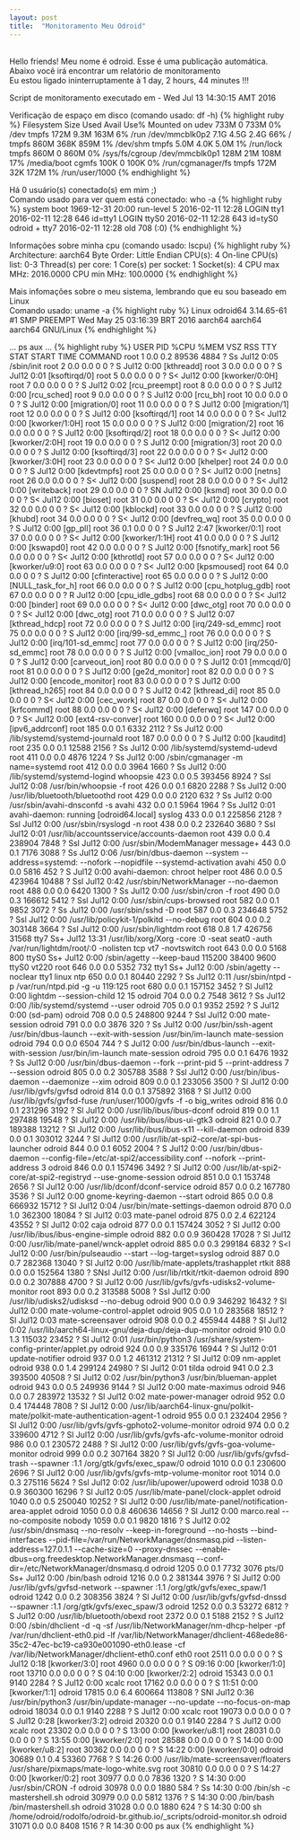 ```yaml
---
layout: post
title:  "Monitoramento Meu Odroid"
---
```

<br />
Hello friends! Meu nome é odroid. Esse é uma publicação automática. <br />
Abaixo você irá encontrar um relatório de monitoramento <br />
Eu estou ligado ininterruptamente à 1 day, 2 hours, 44 minutes !!!

Script de monitoramento executado em - Wed Jul 13 14:30:15 AMT 2016 <br />

Verificação de espaço em disco (comando usado: df -h)
{% highlight ruby %}
Filesystem      Size  Used Avail Use% Mounted on
udev            733M     0  733M   0% /dev
tmpfs           172M  9.3M  163M   6% /run
/dev/mmcblk0p2  7.1G  4.5G  2.4G  66% /
tmpfs           860M  368K  859M   1% /dev/shm
tmpfs           5.0M  4.0K  5.0M   1% /run/lock
tmpfs           860M     0  860M   0% /sys/fs/cgroup
/dev/mmcblk0p1  128M   21M  108M  17% /media/boot
cgmfs           100K     0  100K   0% /run/cgmanager/fs
tmpfs           172M   32K  172M   1% /run/user/1000
{% endhighlight %}

Há 0 usuário(s) conectado(s) em mim ;) <br />
Comando usado para ver quem está conectado: who -a
{% highlight ruby %}
           system boot  1969-12-31 20:00
           run-level 5  2016-02-11 12:28
LOGIN      tty1         2016-02-11 12:28               646 id=tty1
LOGIN      ttyS0        2016-02-11 12:28               643 id=tyS0
odroid   + tty7         2016-02-11 12:28  old          708 (:0)
{% endhighlight %}

Informações sobre minha cpu (comando usado: lscpu)
{% highlight ruby %}
Architecture:          aarch64
Byte Order:            Little Endian
CPU(s):                4
On-line CPU(s) list:   0-3
Thread(s) per core:    1
Core(s) per socket:    1
Socket(s):             4
CPU max MHz:           2016.0000
CPU min MHz:           100.0000
{% endhighlight %}

Mais infomações sobre o meu sistema, lembrando que eu sou baseado em Linux <br />
Comando usado: uname -a
{% highlight ruby %}
Linux odroid64 3.14.65-61 #1 SMP PREEMPT Wed May 25 03:16:39 BRT 2016 aarch64 aarch64 aarch64 GNU/Linux
{% endhighlight %}

... ps aux ...
{% highlight ruby %}
USER       PID %CPU %MEM    VSZ   RSS TTY      STAT START   TIME COMMAND
root         1  0.0  0.2  89536  4884 ?        Ss   Jul12   0:05 /sbin/init
root         2  0.0  0.0      0     0 ?        S    Jul12   0:00 [kthreadd]
root         3  0.0  0.0      0     0 ?        S    Jul12   0:01 [ksoftirqd/0]
root         5  0.0  0.0      0     0 ?        S<   Jul12   0:00 [kworker/0:0H]
root         7  0.0  0.0      0     0 ?        S    Jul12   0:02 [rcu_preempt]
root         8  0.0  0.0      0     0 ?        S    Jul12   0:00 [rcu_sched]
root         9  0.0  0.0      0     0 ?        S    Jul12   0:00 [rcu_bh]
root        10  0.0  0.0      0     0 ?        S    Jul12   0:00 [migration/0]
root        11  0.0  0.0      0     0 ?        S    Jul12   0:00 [migration/1]
root        12  0.0  0.0      0     0 ?        S    Jul12   0:00 [ksoftirqd/1]
root        14  0.0  0.0      0     0 ?        S<   Jul12   0:00 [kworker/1:0H]
root        15  0.0  0.0      0     0 ?        S    Jul12   0:00 [migration/2]
root        16  0.0  0.0      0     0 ?        S    Jul12   0:00 [ksoftirqd/2]
root        18  0.0  0.0      0     0 ?        S<   Jul12   0:00 [kworker/2:0H]
root        19  0.0  0.0      0     0 ?        S    Jul12   0:00 [migration/3]
root        20  0.0  0.0      0     0 ?        S    Jul12   0:00 [ksoftirqd/3]
root        22  0.0  0.0      0     0 ?        S<   Jul12   0:00 [kworker/3:0H]
root        23  0.0  0.0      0     0 ?        S<   Jul12   0:00 [khelper]
root        24  0.0  0.0      0     0 ?        S    Jul12   0:00 [kdevtmpfs]
root        25  0.0  0.0      0     0 ?        S<   Jul12   0:00 [netns]
root        26  0.0  0.0      0     0 ?        S<   Jul12   0:00 [suspend]
root        28  0.0  0.0      0     0 ?        S<   Jul12   0:00 [writeback]
root        29  0.0  0.0      0     0 ?        SN   Jul12   0:00 [ksmd]
root        30  0.0  0.0      0     0 ?        S<   Jul12   0:00 [bioset]
root        31  0.0  0.0      0     0 ?        S<   Jul12   0:00 [crypto]
root        32  0.0  0.0      0     0 ?        S<   Jul12   0:00 [kblockd]
root        33  0.0  0.0      0     0 ?        S    Jul12   0:00 [khubd]
root        34  0.0  0.0      0     0 ?        S<   Jul12   0:00 [devfreq_wq]
root        35  0.0  0.0      0     0 ?        S    Jul12   0:00 [gp_pll]
root        36  0.1  0.0      0     0 ?        S    Jul12   2:47 [kworker/0:1]
root        37  0.0  0.0      0     0 ?        S<   Jul12   0:00 [kworker/1:1H]
root        41  0.0  0.0      0     0 ?        S    Jul12   0:00 [kswapd0]
root        42  0.0  0.0      0     0 ?        S    Jul12   0:00 [fsnotify_mark]
root        56  0.0  0.0      0     0 ?        S<   Jul12   0:00 [kthrotld]
root        57  0.0  0.0      0     0 ?        S<   Jul12   0:00 [kworker/u9:0]
root        63  0.0  0.0      0     0 ?        S<   Jul12   0:00 [kpsmoused]
root        64  0.0  0.0      0     0 ?        S    Jul12   0:00 [cfinteractive]
root        65  0.0  0.0      0     0 ?        S    Jul12   0:00 [NULL_task_for_h]
root        66  0.0  0.0      0     0 ?        S    Jul12   0:00 [cpu_hotplug_gdb]
root        67  0.0  0.0      0     0 ?        R    Jul12   0:00 [cpu_idle_gdbs]
root        68  0.0  0.0      0     0 ?        S<   Jul12   0:00 [binder]
root        69  0.0  0.0      0     0 ?        S<   Jul12   0:00 [dwc_otg]
root        70  0.0  0.0      0     0 ?        S<   Jul12   0:00 [dwc_otg]
root        71  0.0  0.0      0     0 ?        S    Jul12   0:07 [kthread_hdcp]
root        72  0.0  0.0      0     0 ?        S    Jul12   0:00 [irq/249-sd_emmc]
root        75  0.0  0.0      0     0 ?        S    Jul12   0:00 [irq/99-sd_emmc_]
root        76  0.0  0.0      0     0 ?        S    Jul12   0:00 [irq/101-sd_emmc]
root        77  0.0  0.0      0     0 ?        S    Jul12   0:00 [irq/250-sd_emmc]
root        78  0.0  0.0      0     0 ?        S    Jul12   0:00 [vmalloc_ion]
root        79  0.0  0.0      0     0 ?        S    Jul12   0:00 [carveout_ion]
root        80  0.0  0.0      0     0 ?        S    Jul12   0:01 [mmcqd/0]
root        81  0.0  0.0      0     0 ?        S    Jul12   0:00 [ge2d_monitor]
root        82  0.0  0.0      0     0 ?        S    Jul12   0:00 [encode_monitor]
root        83  0.0  0.0      0     0 ?        S    Jul12   0:00 [kthread_h265]
root        84  0.0  0.0      0     0 ?        S    Jul12   0:42 [kthread_di]
root        85  0.0  0.0      0     0 ?        S<   Jul12   0:00 [cec_work]
root        87  0.0  0.0      0     0 ?        S<   Jul12   0:00 [krfcommd]
root        88  0.0  0.0      0     0 ?        S<   Jul12   0:00 [deferwq]
root       147  0.0  0.0      0     0 ?        S<   Jul12   0:00 [ext4-rsv-conver]
root       160  0.0  0.0      0     0 ?        S<   Jul12   0:00 [ipv6_addrconf]
root       185  0.0  0.1   6332  2112 ?        Ss   Jul12   0:00 /lib/systemd/systemd-journald
root       187  0.0  0.0      0     0 ?        S    Jul12   0:00 [kauditd]
root       235  0.0  0.1  12588  2156 ?        Ss   Jul12   0:00 /lib/systemd/systemd-udevd
root       411  0.0  0.0   4876  1224 ?        Ss   Jul12   0:00 /sbin/cgmanager -m name=systemd
root       412  0.0  0.0   3964  1660 ?        Ss   Jul12   0:00 /lib/systemd/systemd-logind
whoopsie   423  0.0  0.5 393456  8924 ?        Ssl  Jul12   0:08 /usr/bin/whoopsie -f
root       426  0.0  0.1   6820  2288 ?        Ss   Jul12   0:00 /usr/lib/bluetooth/bluetoothd
root       429  0.0  0.0   2120   632 ?        Ss   Jul12   0:00 /usr/sbin/avahi-dnsconfd -s
avahi      432  0.0  0.1   5964  1964 ?        Ss   Jul12   0:01 avahi-daemon: running [odroid64.local]
syslog     433  0.0  0.1 225856  2128 ?        Ssl  Jul12   0:00 /usr/sbin/rsyslogd -n
root       438  0.0  0.2 232640  3680 ?        Ssl  Jul12   0:01 /usr/lib/accountsservice/accounts-daemon
root       439  0.0  0.4 238904  7848 ?        Ssl  Jul12   0:00 /usr/sbin/ModemManager
message+   443  0.0  0.1   7176  3088 ?        Ss   Jul12   0:06 /usr/bin/dbus-daemon --system --address=systemd: --nofork --nopidfile --systemd-activation
avahi      450  0.0  0.0   5816   452 ?        S    Jul12   0:00 avahi-daemon: chroot helper
root       486  0.0  0.5 423964 10488 ?        Ssl  Jul12   0:42 /usr/sbin/NetworkManager --no-daemon
root       488  0.0  0.0   6420  1300 ?        Ss   Jul12   0:00 /usr/sbin/cron -f
root       490  0.0  0.3 166612  5412 ?        Ssl  Jul12   0:00 /usr/sbin/cups-browsed
root       582  0.0  0.1   9852  3072 ?        Ss   Jul12   0:00 /usr/sbin/sshd -D
root       587  0.0  0.3 234648  5752 ?        Ssl  Jul12   0:00 /usr/lib/policykit-1/polkitd --no-debug
root       604  0.0  0.2 303148  3664 ?        Ssl  Jul12   0:00 /usr/sbin/lightdm
root       618  0.8  1.7 426756 31568 tty7     Ss+  Jul12  13:31 /usr/lib/xorg/Xorg -core :0 -seat seat0 -auth /var/run/lightdm/root/:0 -nolisten tcp vt7 -novtswitch
root       643  0.0  0.0   5168   800 ttyS0    Ss+  Jul12   0:00 /sbin/agetty --keep-baud 115200 38400 9600 ttyS0 vt220
root       646  0.0  0.0   5352   732 tty1     Ss+  Jul12   0:00 /sbin/agetty --noclear tty1 linux
ntp        650  0.0  0.1  80440  2292 ?        Ss   Jul12   0:11 /usr/sbin/ntpd -p /var/run/ntpd.pid -g -u 119:125
root       680  0.0  0.1 157152  3452 ?        Sl   Jul12   0:00 lightdm --session-child 12 15
odroid     704  0.0  0.2   7548  3612 ?        Ss   Jul12   0:00 /lib/systemd/systemd --user
odroid     705  0.0  0.1   9352  2592 ?        S    Jul12   0:00 (sd-pam)
odroid     708  0.0  0.5 248800  9244 ?        Ssl  Jul12   0:00 mate-session
odroid     791  0.0  0.0   3876   320 ?        Ss   Jul12   0:00 /usr/bin/ssh-agent /usr/bin/dbus-launch --exit-with-session /usr/bin/im-launch mate-session
odroid     794  0.0  0.0   6504   744 ?        S    Jul12   0:00 /usr/bin/dbus-launch --exit-with-session /usr/bin/im-launch mate-session
odroid     795  0.0  0.1   6476  1932 ?        Ss   Jul12   0:00 /usr/bin/dbus-daemon --fork --print-pid 5 --print-address 7 --session
odroid     805  0.0  0.2 305788  3588 ?        Ssl  Jul12   0:00 /usr/bin/ibus-daemon --daemonize --xim
odroid     809  0.0  0.1 233056  3500 ?        Sl   Jul12   0:00 /usr/lib/gvfs/gvfsd
odroid     814  0.0  0.1 375892  3168 ?        Sl   Jul12   0:00 /usr/lib/gvfs/gvfsd-fuse /run/user/1000/gvfs -f -o big_writes
odroid     816  0.0  0.1 231296  3192 ?        Sl   Jul12   0:00 /usr/lib/ibus/ibus-dconf
odroid     819  0.0  1.1 297488 19548 ?        Sl   Jul12   0:00 /usr/lib/ibus/ibus-ui-gtk3
odroid     821  0.0  0.7 189388 13212 ?        Sl   Jul12   0:00 /usr/lib/ibus/ibus-x11 --kill-daemon
odroid     839  0.0  0.1 303012  3244 ?        Sl   Jul12   0:00 /usr/lib/at-spi2-core/at-spi-bus-launcher
odroid     844  0.0  0.1   6052  2004 ?        S    Jul12   0:00 /usr/bin/dbus-daemon --config-file=/etc/at-spi2/accessibility.conf --nofork --print-address 3
odroid     846  0.0  0.1 157496  3492 ?        Sl   Jul12   0:00 /usr/lib/at-spi2-core/at-spi2-registryd --use-gnome-session
odroid     851  0.0  0.1 153748  2656 ?        Sl   Jul12   0:00 /usr/lib/dconf/dconf-service
odroid     857  0.0  0.2 167780  3536 ?        Sl   Jul12   0:00 gnome-keyring-daemon --start
odroid     865  0.0  0.8 666932 15712 ?        Sl   Jul12   0:04 /usr/bin/mate-settings-daemon
odroid     870  0.0  1.0 362300 18084 ?        Sl   Jul12   0:03 mate-panel
odroid     875  0.0  2.4 622124 43552 ?        Sl   Jul12   0:02 caja
odroid     877  0.0  0.1 157424  3052 ?        Sl   Jul12   0:00 /usr/lib/ibus/ibus-engine-simple
odroid     882  0.0  0.9 360428 17028 ?        Sl   Jul12   0:00 /usr/lib/mate-panel/wnck-applet
odroid     885  0.0  0.3 299184  6832 ?        S<l  Jul12   0:00 /usr/bin/pulseaudio --start --log-target=syslog
odroid     887  0.0  0.7 282368 13040 ?        Sl   Jul12   0:00 /usr/lib/mate-applets/trashapplet
rtkit      888  0.0  0.0 152564  1380 ?        SNsl Jul12   0:00 /usr/lib/rtkit/rtkit-daemon
odroid     890  0.0  0.2 307888  4700 ?        Sl   Jul12   0:00 /usr/lib/gvfs/gvfs-udisks2-volume-monitor
root       893  0.0  0.2 313588  5008 ?        Ssl  Jul12   0:00 /usr/lib/udisks2/udisksd --no-debug
odroid     900  0.0  0.9 346292 16432 ?        Sl   Jul12   0:00 mate-volume-control-applet
odroid     905  0.0  1.0 283568 18512 ?        Sl   Jul12   0:03 mate-screensaver
odroid     908  0.0  0.2 455944  4488 ?        Sl   Jul12   0:02 /usr/lib/aarch64-linux-gnu/deja-dup/deja-dup-monitor
odroid     910  0.0  1.3 115032 23452 ?        Sl   Jul12   0:01 /usr/bin/python3 /usr/share/system-config-printer/applet.py
odroid     924  0.0  0.9 335176 16944 ?        Sl   Jul12   0:01 update-notifier
odroid     937  0.0  1.2 461312 21312 ?        Sl   Jul12   0:09 nm-applet
odroid     938  0.0  1.4 299124 24980 ?        Sl   Jul12   0:01 tilda
odroid     941  0.0  2.3 393500 40508 ?        Sl   Jul12   0:02 /usr/bin/python3 /usr/bin/blueman-applet
odroid     943  0.0  0.5 249936  9144 ?        Sl   Jul12   0:00 mate-maximus
odroid     946  0.0  0.7 283972 13532 ?        Sl   Jul12   0:02 mate-power-manager
odroid     952  0.0  0.4 174448  7808 ?        Sl   Jul12   0:00 /usr/lib/aarch64-linux-gnu/polkit-mate/polkit-mate-authentication-agent-1
odroid     955  0.0  0.1 232404  2956 ?        Sl   Jul12   0:00 /usr/lib/gvfs/gvfs-gphoto2-volume-monitor
odroid     974  0.0  0.2 339600  4712 ?        Sl   Jul12   0:00 /usr/lib/gvfs/gvfs-afc-volume-monitor
odroid     986  0.0  0.1 230572  2488 ?        Sl   Jul12   0:00 /usr/lib/gvfs/gvfs-goa-volume-monitor
odroid     999  0.0  0.2 307164  3820 ?        Sl   Jul12   0:00 /usr/lib/gvfs/gvfsd-trash --spawner :1.1 /org/gtk/gvfs/exec_spaw/0
odroid    1010  0.0  0.1 230600  2696 ?        Sl   Jul12   0:00 /usr/lib/gvfs/gvfs-mtp-volume-monitor
root      1014  0.0  0.3 275116  5624 ?        Ssl  Jul12   0:02 /usr/lib/upower/upowerd
odroid    1038  0.0  0.9 360300 16296 ?        Sl   Jul12   0:05 /usr/lib/mate-panel/clock-applet
odroid    1040  0.0  0.5 250040 10252 ?        Sl   Jul12   0:00 /usr/lib/mate-panel/notification-area-applet
odroid    1050  0.0  0.8 460636 14656 ?        Sl   Jul12   0:00 marco.real --no-composite
nobody    1059  0.0  0.1   9820  1816 ?        S    Jul12   0:02 /usr/sbin/dnsmasq --no-resolv --keep-in-foreground --no-hosts --bind-interfaces --pid-file=/var/run/NetworkManager/dnsmasq.pid --listen-address=127.0.1.1 --cache-size=0 --proxy-dnssec --enable-dbus=org.freedesktop.NetworkManager.dnsmasq --conf-dir=/etc/NetworkManager/dnsmasq.d
odroid    1205  0.0  0.1   7732  3076 pts/0    Ss+  Jul12   0:00 /bin/bash
odroid    1216  0.0  0.2 381344  3976 ?        Sl   Jul12   0:00 /usr/lib/gvfs/gvfsd-network --spawner :1.1 /org/gtk/gvfs/exec_spaw/1
odroid    1242  0.0  0.2 308356  3824 ?        Sl   Jul12   0:00 /usr/lib/gvfs/gvfsd-dnssd --spawner :1.1 /org/gtk/gvfs/exec_spaw/3
odroid    1252  0.0  0.3  53272  6812 ?        S    Jul12   0:00 /usr/lib/bluetooth/obexd
root      2372  0.0  0.1   5188  2152 ?        S    Jul12   0:00 /sbin/dhclient -d -q -sf /usr/lib/NetworkManager/nm-dhcp-helper -pf /var/run/dhclient-eth0.pid -lf /var/lib/NetworkManager/dhclient-468ede86-35c2-47ec-bc19-ca930e001090-eth0.lease -cf /var/lib/NetworkManager/dhclient-eth0.conf eth0
root      2511  0.0  0.0      0     0 ?        S    Jul12   0:18 [kworker/3:0]
root      4960  0.0  0.0      0     0 ?        S    09:16   0:00 [kworker/1:0]
root     13710  0.0  0.0      0     0 ?        S    04:10   0:00 [kworker/2:2]
odroid   15343  0.0  0.1   9140  2284 ?        S    Jul12   0:00 xcalc
root     17162  0.0  0.0      0     0 ?        S    11:51   0:00 [kworker/1:1]
odroid   17815  0.0  6.4 600664 113808 ?       SNl  Jul12   0:36 /usr/bin/python3 /usr/bin/update-manager --no-update --no-focus-on-map
odroid   18034  0.0  0.1   9140  2288 ?        S    Jul12   0:00 xcalc
root     19073  0.0  0.0      0     0 ?        S    Jul12   0:28 [kworker/3:2]
odroid   20320  0.0  0.1   9140  2284 ?        S    Jul12   0:00 xcalc
root     23302  0.0  0.0      0     0 ?        S    13:00   0:00 [kworker/u8:1]
root     28031  0.0  0.0      0     0 ?        S    13:55   0:00 [kworker/2:0]
root     28588  0.0  0.0      0     0 ?        S    14:00   0:00 [kworker/u8:2]
root     30362  0.0  0.0      0     0 ?        S    14:22   0:00 [kworker/0:0]
odroid   30689  0.1  0.4  53360  7768 ?        S    14:26   0:00 /usr/lib/mate-screensaver/floaters /usr/share/pixmaps/mate-logo-white.svg
root     30810  0.0  0.0      0     0 ?        S    14:27   0:00 [kworker/0:2]
root     30977  0.0  0.0   7836  1320 ?        S    14:30   0:00 /usr/sbin/CRON -f
odroid   30978  0.0  0.0   1880   584 ?        Ss   14:30   0:00 /bin/sh -c mastershell.sh
odroid   30979  0.0  0.0   5812  1376 ?        S    14:30   0:00 /bin/bash /bin/mastershell.sh
odroid   31028  0.0  0.0   1880   624 ?        S    14:30   0:00 sh /home/odroid/rodolfo/odroid-br.github.io/_scripts/odroid-monitor.sh
odroid   31071  0.0  0.0   8408  1516 ?        R    14:30   0:00 ps aux
{% endhighlight %}
